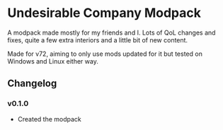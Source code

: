 # Undesirable Company Modpack

A modpack made mostly for my friends and I. Lots of QoL changes and fixes, quite a few extra interiors and a little bit of new content.

Made for v72, aiming to only use mods updated for it but tested on Windows and Linux either way.


## Changelog
### v0.1.0
- Created the modpack